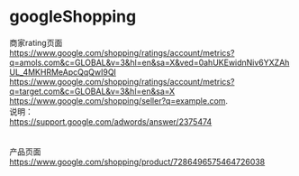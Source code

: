 # googleShopping

商家rating页面 </br>
https://www.google.com/shopping/ratings/account/metrics?q=amols.com&c=GLOBAL&v=3&hl=en&sa=X&ved=0ahUKEwidnNiv6YXZAhUL_4MKHRMeApcQqQwI9QI
</br>
https://www.google.com/shopping/ratings/account/metrics?q=target.com&c=GLOBAL&v=3&hl=en&sa=X
</br>
https://www.google.com/shopping/seller?q=example.com.
</br>
说明：
</br>
https://support.google.com/adwords/answer/2375474
</br>
</br>
</br>
产品页面</br>
https://www.google.com/shopping/product/7286496575464726038
